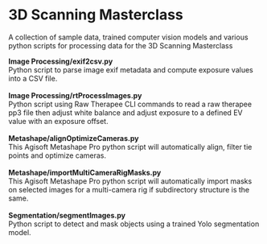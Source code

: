 # 3D Scanning Masterclass
A collection of sample data, trained computer vision models and various python scripts for processing data for the 3D Scanning Masterclass

<b>Image Processing/exif2csv.py</b><br>
Python script to parse image exif metadata and compute exposure values into a CSV file.<br><br>
<b>Image Processing/rtProcessImages.py</b><br>
Python script using Raw Therapee CLI commands to read a raw therapee pp3 file then adjust white balance and adjust exposure to a defined EV value with an exposure offset.<br><br>
<b>Metashape/alignOptimizeCameras.py</b><br>
This Agisoft Metashape Pro python script will automatically align, filter tie points and optimize cameras.<br><br>
<b>Metashape/importMultiCameraRigMasks.py</b><br>
This Agisoft Metashape Pro python script will automatically import masks on selected images for a multi-camera rig if subdirectory structure is the same.<br><br>
<b>Segmentation/segmentImages.py</b><br>
Python script to detect and mask objects using a trained Yolo segmentation model.<br><br>

